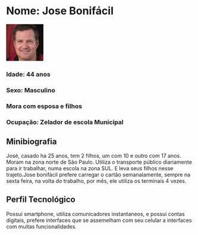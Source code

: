 # Nome: Jose Bonifácil 
<img src="persona1.png" width="100px;" alt="Jose Bonifácil "/>

### Idade: 44 anos
### Sexo: Masculino
### Mora com esposa e filhos
### Ocupação: Zelador de escola Municipal

## Minibiografia
José, casado ha 25 anos, tem 2 filhos, um com 10 e outro com 17 anos. Moram na zona norte de São Paulo.
Utiliza o transporte público diariamente para ir trabalhar, numa escola na zona SUL. E leva seus filhos nesse trajeto.Jose bonifácil prefere carregar o cartão semanalamente, sempre na sexta feira, na volta do trabalho, por mês, ele utiliza os terminais 4 vezes.

## Perfil Tecnológico
Possui smartphone, utiliza comunicadores instantaneos, e possui contas digitais, prefere interfaces que se assemelham com seu celular a interfaces com muitas funcionalidades.
